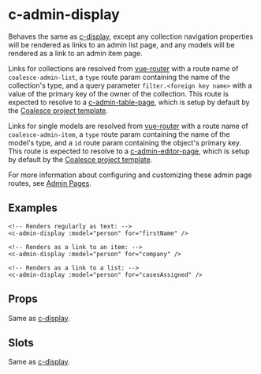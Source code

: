 # c-admin-display

<!-- MARKER:summary -->
    
Behaves the same as [c-display](/stacks/vue/coalesce-vue-vuetify/components/c-display.md), except any collection navigation properties will be rendered as links to an admin list page, and any models will be rendered as a link to an admin item page. 

<!-- MARKER:summary-end -->

Links for collections are resolved from [vue-router](https://router.vuejs.org/) with a route name of ``coalesce-admin-list``, a ``type`` route param containing the name of the collection's type, and a query parameter ``filter.<foreign key name>`` with a value of the primary key of the owner of the collection. This route is expected to resolve to a [c-admin-table-page](/stacks/vue/coalesce-vue-vuetify/components/c-admin-table-page.md), which is setup by default by the [Coalesce project template](/stacks/vue/getting-started.md).

Links for single models are resolved from [vue-router](https://router.vuejs.org/) with a route name of ``coalesce-admin-item``, a ``type`` route param containing the name of the model's type, and a ``id`` route param containing the object's primary key. This route is expected to resolve to a [c-admin-editor-page](/stacks/vue/coalesce-vue-vuetify/components/c-admin-editor-page.md), which is setup by default by the [Coalesce project template](/stacks/vue/getting-started.md).

For more information about configuring and customizing these admin page routes, see [Admin Pages](/stacks/vue/admin-pages.md).


## Examples

``` vue-html
<!-- Renders regularly as text: -->
<c-admin-display :model="person" for="firstName" />

<!-- Renders as a link to an item: -->
<c-admin-display :model="person" for="company" />

<!-- Renders as a link to a list: -->
<c-admin-display :model="person" for="casesAssigned" />
```

## Props

Same as [c-display](/stacks/vue/coalesce-vue-vuetify/components/c-display.md).

## Slots

Same as [c-display](/stacks/vue/coalesce-vue-vuetify/components/c-display.md).


